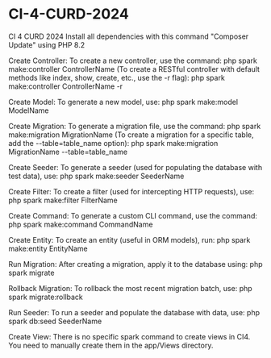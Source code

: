 # CI-4-CURD-2024
CI 4 CURD 2024
Install all dependencies with this command
"Composer Update" using PHP 8.2

Create Controller:
To create a new controller, use the command:
php spark make:controller ControllerName
(To create a RESTful controller with default methods like index, show, create, etc., use the -r flag):
php spark make:controller ControllerName -r

Create Model:
To generate a new model, use:
php spark make:model ModelName

Create Migration:
To generate a migration file, use the command:
php spark make:migration MigrationName
(To create a migration for a specific table, add the --table=table_name option):
php spark make:migration MigrationName --table=table_name

Create Seeder:
To generate a seeder (used for populating the database with test data), use:
php spark make:seeder SeederName

Create Filter:
To create a filter (used for intercepting HTTP requests), use:
php spark make:filter FilterName

Create Command:
To generate a custom CLI command, use the command:
php spark make:command CommandName

Create Entity:
To create an entity (useful in ORM models), run:
php spark make:entity EntityName

Run Migration:
After creating a migration, apply it to the database using:
php spark migrate

Rollback Migration:
To rollback the most recent migration batch, use:
php spark migrate:rollback

Run Seeder:
To run a seeder and populate the database with data, use:
php spark db:seed SeederName

Create View:
There is no specific spark command to create views in CI4. You need to manually create them in the app/Views directory.


